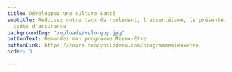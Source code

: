 ```yaml
---
title: Développez une culture Santé
subtitle: Réduisez votre taux de roulement, l'absentéisme, le présentéisme et vos
  coûts d'assurance
backgroundImg: "/uploads/velo-guy.jpg"
buttonText: Demandez mon programme Mieux-Être
buttonLink: https://cours.nancybilodeau.com/programmemieuxetre
order: 3

---
```

